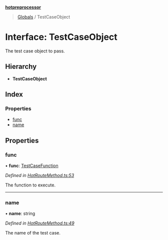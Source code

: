 **[hotpreprocessor](../README.md)**

> [Globals](../globals.md) / TestCaseObject

# Interface: TestCaseObject

The test case object to pass.

## Hierarchy

* **TestCaseObject**

## Index

### Properties

* [func](testcaseobject.md#func)
* [name](testcaseobject.md#name)

## Properties

### func

•  **func**: [TestCaseFunction](../globals.md#testcasefunction)

*Defined in [HotRouteMethod.ts:53](https://github.com/OurFreeLight/HotPreprocessor/blob/79295d2/src/HotRouteMethod.ts#L53)*

The function to execute.

___

### name

•  **name**: string

*Defined in [HotRouteMethod.ts:49](https://github.com/OurFreeLight/HotPreprocessor/blob/79295d2/src/HotRouteMethod.ts#L49)*

The name of the test case.

